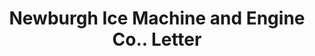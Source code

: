 ---
doi: 10.7916/D8BS04D3
date_other: '1901'
date_other_textual: '1901'
form: correspondence
genre:
- Letters (correspondence)
name:
- Newburgh Ice Machine and Engine Co.
object_in_context_url: https://biggert.cul.columbia.edu/items/view/ave_biggert_01907
subject_hierarchical_geographic:
- Newburgh, New York, United States
subject_name:
- Newburgh Ice Machine and Engine Co.
title: Newburgh Ice Machine and Engine Co.. Letter
sort_title: Newburgh Ice Machine and Engine Co.. Letter
call_number: ave_biggert_01907
coordinates:
- 41.51972222222222,-74.0213888888889
pid: ave_biggert_01907
identifiers: ave_biggert_01907
thumbnail: https://derivativo-2.library.columbia.edu/iiif/2/ldpd:490689/full/!256,256/0/native.jpg
permalink: /biggert/ave_biggert_01907/
layout: iiif-image-page
---